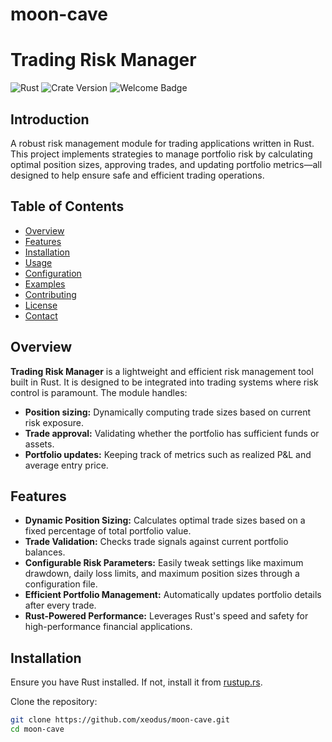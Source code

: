# moon-cave

# Trading Risk Manager

![Rust](https://img.shields.io/badge/Rust-4169E1?style=flat&logo=rust&logoColor=white)
![Crate Version](https://img.shields.io/badge/crate-0.1.0-blue.svg)
![Welcome Badge](https://img.shields.io/badge/Welcome-Green-black.svg)

## Introduction

A robust risk management module for trading applications written in Rust. This project implements strategies to manage portfolio risk by calculating optimal position sizes, approving trades, and updating portfolio metrics—all designed to help ensure safe and efficient trading operations.

## Table of Contents
- [Overview](#overview)
- [Features](#features)
- [Installation](#installation)
- [Usage](#usage)
- [Configuration](#configuration)
- [Examples](#examples)
- [Contributing](#contributing)
- [License](#license)
- [Contact](#contact)

## Overview
**Trading Risk Manager** is a lightweight and efficient risk management tool built in Rust. It is designed to be integrated into trading systems where risk control is paramount. The module handles:
- **Position sizing:** Dynamically computing trade sizes based on current risk exposure.
- **Trade approval:** Validating whether the portfolio has sufficient funds or assets.
- **Portfolio updates:** Keeping track of metrics such as realized P&L and average entry price.

## Features
- **Dynamic Position Sizing:** Calculates optimal trade sizes based on a fixed percentage of total portfolio value.
- **Trade Validation:** Checks trade signals against current portfolio balances.
- **Configurable Risk Parameters:** Easily tweak settings like maximum drawdown, daily loss limits, and maximum position sizes through a configuration file.
- **Efficient Portfolio Management:** Automatically updates portfolio details after every trade.
- **Rust-Powered Performance:** Leverages Rust's speed and safety for high-performance financial applications.

## Installation
Ensure you have Rust installed. If not, install it from [rustup.rs](https://rustup.rs).

Clone the repository:
```bash
git clone https://github.com/xeodus/moon-cave.git
cd moon-cave
